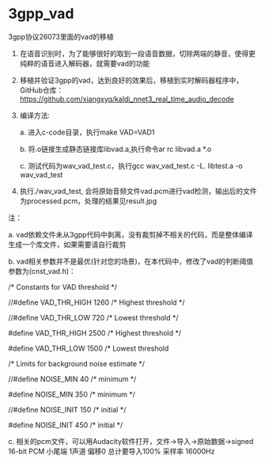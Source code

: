 # 3gpp_vad
3gpp协议26073里面的vad的移植

1. 在语音识别时，为了能够很好的取到一段语音数据，切除两端的静音，使得更纯粹的语音进入解码器，就需要vad的功能

2. 移植并验证3gpp的vad，达到良好的效果后，移植到实时解码器程序中，GitHub仓库：https://github.com/xiangxyq/kaldi_nnet3_real_time_audio_decode

3. 编译方法: 

	a. 进入c-code目录，执行make VAD=VAD1

	b. 将.o链接生成静态链接库libvad.a,执行命令ar rc libvad.a *.o

	c. 测试代码为wav_vad_test.c，执行gcc wav_vad_test.c -L. libtest.a -o wav_vad_test

4. 执行./wav_vad_test, 会将原始音频文件vad.pcm进行vad检测，输出后的文件为processed.pcm，处理的结果见result.jpg

注：

a. vad依赖文件未从3gpp代码中剥离，没有裁剪掉不相关的代码，而是整体编译生成一个库文件，如果需要请自行裁剪

b. vad相关参数并不是最优(针对您的场景)，在本代码中，修改了vad的判断阈值参数为(cnst_vad.h)：

/* Constants for VAD threshold */

//#define VAD_THR_HIGH 1260 /* Highest threshold                 */

//#define VAD_THR_LOW  720  /* Lowest threshold                  */

#define VAD_THR_HIGH 2500 /* Highest threshold                 */

#define VAD_THR_LOW  1500  /* Lowest threshold

/* Limits for background noise estimate */

//#define NOISE_MIN 40          /* minimum */

#define NOISE_MIN 350          /* minimum */

//#define NOISE_INIT 150        /* initial */

#define NOISE_INIT 450        /* initial */

c. 相关的pcm文件，可以用Audacity软件打开，文件->导入->原始数据->signed 16-bit PCM  小尾端 1声道 偏移0 总计要导入100% 采样率 16000Hz
